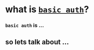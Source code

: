 # what is [`basic auth`](https://www.google.ru/)?

### `basic auth` is ...

## so lets talk about ...


